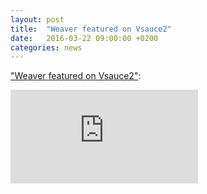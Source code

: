 ```yaml
---
layout: post
title:  "Weaver featured on Vsauce2"
date:   2016-03-22 09:00:00 +0200
categories: news
---
```

["Weaver featured on Vsauce2"](https://youtu.be/eN8hBiQBrJM):

<div class="container">
  <iframe src="https://www.youtube.com/embed/eN8hBiQBrJM"
  frameborder="0" allowfullscreen class="video"></iframe>
</div>
